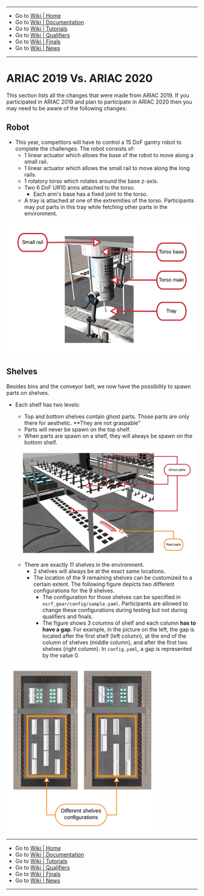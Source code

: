 [//]: # (This may be the most platform independent comment)

-------------------------------------------------
- Go to [Wiki | Home](../README.md)
- Go to [Wiki | Documentation](documentation.md)
- Go to [Wiki | Tutorials](tutorials.md)
- Go to [Wiki | Qualifiers](qualifier.md)
- Go to [Wiki | Finals](finals.md)
- Go to [Wiki | News](updates.md)
-------------------------------------------------

# ARIAC 2019 Vs. ARIAC 2020
This section lists all the changes that were made from ARIAC 2019. If you participated in ARIAC 2019 and plan to participate in ARIAC 2020 then you may need to be aware of the following changes:
## Robot
* This year, competitors will have to control a 15 DoF gantry robot to complete the challenges. The robot consists of:
    * 1 linear actuator which allows the base of the robot to move along a small rail.
    * 1 linear actuator which allows the small rail to move along the long rails.
    * 1 rotatory torso which rotates around the base z-axis.
    * Two 6 DoF UR10 arms attached to the torso. 
      * Each arm's base has a fixed joint to the torso.
    * A tray is attached at one of the extremities of the torso. Participants may put parts in this tray while fetching other parts in the environment.


<img src="figures/robot.png" alt="alt text" width="600" class="center">

## Shelves
Besides bins and the conveyor belt, we now have the possibility to spawn parts on shelves.

* Each shelf has two levels:
   * Top and bottom shelves contain ghost parts. Those parts are only there for aesthetic. **They are not graspable"
   * Parts will never be spawn on the top shelf.
   * When parts are spawn on a shelf, they will always be spawn on the bottom shelf.
   
   <img src="figures/shelf.png" alt="alt text" width="600" class="center">
   
   * There are exactly 11 shelves in the environment.
      * 2 shelves will always be at the exact same locations.
      * The location of the 9 remaining shelves can be customized to a certain extent. The following figure depicts two different configurations for the 9 shelves.
         * The configuration for those shelves can be specified in `osrf_gear/config/sample.yaml`. Participants are allowed to change these configurations during testing but not during qualifiers and finals.
         * The figure shows 3 columns of shelf and each column **has to have a gap**. For example, in the picture on the left, the gap is located after the first shelf (left column), at the end of the column of shelves (middle column), and after the first two shelves (right column). In `config.yaml`, a gap is represented by the value 0.

 <img src="figures/shelf_configs.png" alt="alt text" width="400" class="center">


-------------------------------------------------
- Go to [Wiki | Home](../README.md)
- Go to [Wiki | Documentation](documentation.md)
- Go to [Wiki | Tutorials](tutorials.md)
- Go to [Wiki | Qualifiers](qualifier.md)
- Go to [Wiki | Finals](finals.md)
- Go to [Wiki | News](updates.md)
-------------------------------------------------
